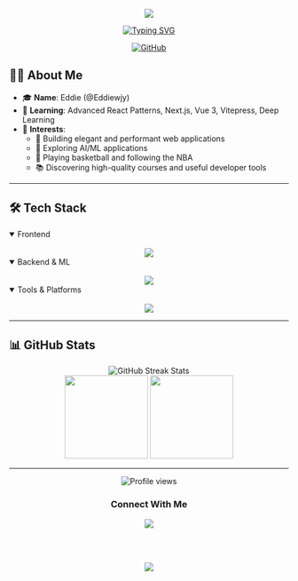 <p align="center">
  <img src="https://capsule-render.vercel.app/api?type=waving&color=timeGradient&height=300&section=header&text=Hello%20World!&fontSize=90&fontAlign=50&fontAlignY=30&desc=Eddie%20%7C%20Full-Stack%20Developer&descAlign=50&descSize=30&descAlignY=60&animation=twinkling" />
</p>

<div align="center">
  
  [![Typing SVG](https://readme-typing-svg.demolab.com?font=Fira+Code&pause=1000&color=F7D533&center=true&vCenter=true&width=435&lines=React+Enthusiast;AI+Explorer;Basketball+Lover;Always+Learning)](https://git.io/typing-svg)
  
  <a href="https://github.com/Eddiewjy"><img src="https://img.shields.io/github/followers/Eddiewjy?label=Follow&style=social" alt="GitHub"></a>
  
</div>

## 👨‍💻 About Me
- 🎓 **Name**: Eddie (@Eddiewjy)  
- 🌱 **Learning**: Advanced React Patterns, Next.js, Vue 3, Vitepress, Deep Learning
- 🎯 **Interests**:  
  - 🚀 Building elegant and performant web applications
  - 🧠 Exploring AI/ML applications
  - 🏀 Playing basketball and following the NBA
  - 📚 Discovering high-quality courses and useful developer tools

---

## 🛠️ Tech Stack

<details open>
<summary>Frontend</summary>
<br>
<div align="center">
  <img src="https://skillicons.dev/icons?i=react,nextjs,vue,ts,js,html,css,tailwind,vite&theme=dark" />
</div>
</details>

<details open>
<summary>Backend & ML</summary>
<br>
<div align="center">
  <img src="https://skillicons.dev/icons?i=nodejs,express,python,pytorch,fastapi,docker&theme=dark" />
</div>
</details>

<details open>
<summary>Tools & Platforms</summary>
<br>
<div align="center">
  <img src="https://skillicons.dev/icons?i=vscode,git,github,vercel,anaconda,obsidian,supabase&theme=dark" />
</div>
</details>


---

## 📊 GitHub Stats

<div align="center">
  <img src="https://github-readme-streak-stats.herokuapp.com/?user=Eddiewjy&theme=radical" alt="GitHub Streak Stats" />
</div>

<div align="center">
  <img src="https://github-readme-stats.vercel.app/api?username=Eddiewjy&show_icons=true&theme=radical&include_all_commits=true" height="150" />
  <img src="https://github-readme-stats.vercel.app/api/top-langs/?username=Eddiewjy&layout=compact&theme=radical" height="150" />
</div>


---

<div align="center">
  
  <img src="https://komarev.com/ghpvc/?username=Eddiewjy&color=blueviolet&style=flat-square" alt="Profile views" />
  
  <h3>Connect With Me</h3>
  
  <!-- Replace with your actual social links -->
  <a href="https://twitter.com/m17816601395">
    <img src="https://img.shields.io/badge/Twitter-1DA1F2?style=for-the-badge&logo=twitter&logoColor=white" />
  </a>
  
  
  <br><br>
  
  <img src="https://capsule-render.vercel.app/api?type=waving&color=timeGradient&height=100&section=footer" />
  
</div>

<!-- Fun easter egg comment -->
<!-- When you look long into the code, the code looks back into you -->
